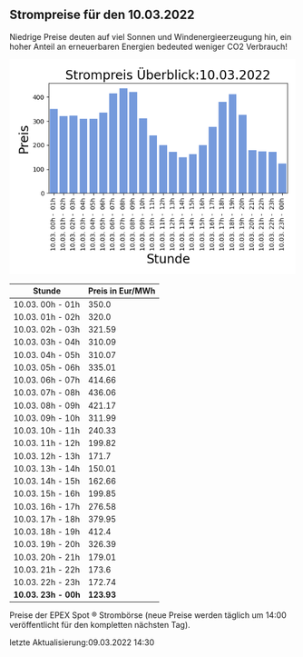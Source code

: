 
## Strompreise für den 10.03.2022

Niedrige Preise deuten auf viel Sonnen und Windenergieerzeugung hin, ein hoher Anteil an erneuerbaren Energien bedeuted weniger CO2 Verbrauch!

![Strompreis übersicht](imgs/strompreis_uebersicht.png)

| Stunde | Preis in Eur/MWh |
|---|---|
| 10.03. 00h -  01h | 350.0 | 
| 10.03. 01h -  02h | 320.0 | 
| 10.03. 02h -  03h | 321.59 | 
| 10.03. 03h -  04h | 310.09 | 
| 10.03. 04h -  05h | 310.07 | 
| 10.03. 05h -  06h | 335.01 | 
| 10.03. 06h -  07h | 414.66 | 
| 10.03. 07h -  08h | 436.06 | 
| 10.03. 08h -  09h | 421.17 | 
| 10.03. 09h -  10h | 311.99 | 
| 10.03. 10h -  11h | 240.33 | 
| 10.03. 11h -  12h | 199.82 | 
| 10.03. 12h -  13h | 171.7 | 
| 10.03. 13h -  14h | 150.01 | 
| 10.03. 14h -  15h | 162.66 | 
| 10.03. 15h -  16h | 199.85 | 
| 10.03. 16h -  17h | 276.58 | 
| 10.03. 17h -  18h | 379.95 | 
| 10.03. 18h -  19h | 412.4 | 
| 10.03. 19h -  20h | 326.39 | 
| 10.03. 20h -  21h | 179.01 | 
| 10.03. 21h -  22h | 173.6 | 
| 10.03. 22h -  23h | 172.74 | 
| **10.03. 23h -  00h** | **123.93** | 

Preise der EPEX Spot ® Strombörse (neue Preise werden täglich um 14:00 veröffentlicht für den kompletten nächsten Tag).

letzte Aktualisierung:09.03.2022 14:30